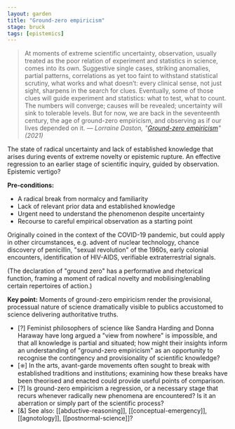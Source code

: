 ```yaml
---
layout: garden
title: "Ground-zero empiricism"
stage: bruck
tags: [epistemics]
---
```


> At moments of extreme scientific uncertainty, observation, usually treated as the poor relation of experiment and statistics in science, comes into its own. Suggestive single cases, striking anomalies, partial patterns, correlations as yet too faint to withstand statistical scrutiny, what works and what doesn’t: every clinical sense, not just sight, sharpens in the search for clues. Eventually, some of those clues will guide experiment and statistics: what to test, what to count. The numbers will converge; causes will be revealed; uncertainty will sink to tolerable levels. But for now, we are back in the seventeenth century, the age of ground-zero empiricism, and observing as if our lives depended on it.
<cite>— Lorraine Daston, "[Ground-zero empiricism](https://doi.org/10.1086/711436)" (2021)</cite>

The state of radical uncertainty and lack of established knowledge that arises during events of extreme novelty or epistemic rupture. An effective regression to an earlier stage of scientific inquiry, guided by observation. 
Epistemic vertigo?

**Pre-conditions:**
- A radical break from normalcy and familiarity
- Lack of relevant prior data and established knowledge
- Urgent need to understand the phenomenon despite uncertainty
- Recourse to careful empirical observation as a starting point

Originally coined in the context of the COVID-19 pandemic, but could apply in other circumstances, e.g. advent of nuclear technology, chance discovery of penicillin, "sexual revolution" of the 1960s, early colonial encounters, identification of HIV-AIDS, verifiable extraterrestrial signals.

(The declaration of "ground zero" has a performative and rhetorical function, framing a moment of radical novelty and mobilising/enabling certain repertoires of action.)

**Key point:** Moments of ground-zero empiricism render the provisional, processual nature of science dramatically visible to publics accustomed to science delivering authoritative truths.

- [?] Feminist philosophers of science like Sandra Harding and Donna Haraway have long argued a "view from nowhere" is impossible, and that all knowledge is partial and situated; how might their insights inform an understanding of "ground-zero empiricism" as an opportunity to recognise the contingency and provisionality of scientific knowledge?
- [⎈] In the arts, avant-garde movements often sought to break with established traditions and institutions; examining how these breaks have been theorised and enacted could provide useful points of comparison.
- [?] Is ground-zero empiricism a regression, or a necessary stage that recurs whenever radically new phenomena are encountered? Is it an aberration or simply part of the scientific process?
- [&] See also: [[abductive-reasoning]], [[conceptual-emergency]], [[agnotology]], [[postnormal-science]]?